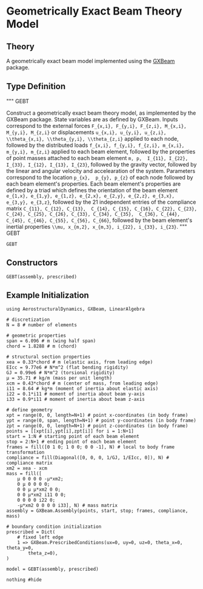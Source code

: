 # Geometrically Exact Beam Theory Model

## Theory

A geometrically exact beam model implemented using the [GXBeam](https://github.com/byuflowlab/GXBeam.jl) package.

## Type Definition

"""
GEBT

Construct a geometrically exact beam theory model, as implemented by the GXBeam package.
State variables are as defined by GXBeam.  Inputs correspond to the external
forces ``F_{x,i}, F_{y,i}, F_{z,i}, M_{x,i}, M_{y,i}, M_{z,i}`` or
displacements ``u_{x,i}, u_{y,i}, u_{z,i}, \\theta_{x,i}, \\theta_{y,i},
\\theta_{z,i}`` applied to each node, followed by the distributed loads
``f_{x,i}, f_{y,i}, f_{z,i}, m_{x,i}, m_{y,i}, m_{z,i}`` applied to each beam
element, followed by the properties of point masses attached to each beam element ``m, p, 
I_{11}, I_{22}, I_{33}, I_{12}, I_{13}, I_{23}``, followed by the gravity vector, followed by the linear and angular 
velocity and accelearation of the system. Parameters correspond to the location ``p_{x}, 
p_{y}, p_{z}`` of each node followed by each beam element's properties. Each beam element's 
properties are defined by a triad which defines the orientation of the beam element 
``e_{1,x}, e_{1,y}, e_{1,z}, e_{2,x}, e_{2,y}, e_{2,z}, e_{3,x}, e_{3,y}, e_{3,z}``, 
followed by the 21 independent entries of the compliance matrix ``C_{11}, C_{12}, C_{13}, 
C_{14}, C_{15}, C_{16}, C_{22}, C_{23}, C_{24}, C_{25}, C_{26}, C_{33}, C_{34}, C_{35}, 
C_{36}, C_{44}, C_{45}, C_{46}, C_{55}, C_{56}, C_{66}``, followed by the beam element's 
inertial properties ``\\mu, x_{m,2}, x_{m,3}, i_{22}, i_{33}, i_{23}``.
"""
GEBT

```@docs
GEBT
```

## Constructors

```@docs
GEBT(assembly, prescribed)
```

## Example Initialization

```@example gxbeam
using AerostructuralDynamics, GXBeam, LinearAlgebra

# discretization
N = 8 # number of elements

# geometric properties
span = 6.096 # m (wing half span)
chord = 1.8288 # m (chord)

# structural section properties
xea = 0.33*chord # m (elastic axis, from leading edge)
EIcc = 9.77e6 # N*m^2 (flat bending rigidity)
GJ = 0.99e6 # N*m^2 (torsional rigidity)
μ = 35.71 # kg/m (mass per unit length)
xcm = 0.43*chord # m (center of mass, from leading edge)
i11 = 8.64 # kg*m (moment of inertia about elastic axis)
i22 = 0.1*i11 # moment of inertia about beam y-axis
i33 = 0.9*i11 # moment of inertia about beam z-axis

# define geometry
xpt = range(0, 0, length=N+1) # point x-coordinates (in body frame)
ypt = range(0, span, length=N+1) # point y-coordinates (in body frame)
zpt = range(0, 0, length=N+1) # point z-coordinates (in body frame)
points = [[xpt[i],ypt[i],zpt[i]] for i = 1:N+1]
start = 1:N # starting point of each beam element
stop = 2:N+1 # ending point of each beam element
frames = fill([0 1 0; 1 0 0; 0 0 -1], N) # local to body frame transformation
compliance = fill(Diagonal([0, 0, 0, 1/GJ, 1/EIcc, 0]), N) # compliance matrix
xm2 = xea - xcm
mass = fill([
    μ 0 0 0 0 -μ*xm2;
    0 μ 0 0 0 0;
    0 0 μ μ*xm2 0 0;
    0 0 μ*xm2 i11 0 0;
    0 0 0 0 i22 0;
    -μ*xm2 0 0 0 0 i33], N) # mass matrix
assembly = GXBeam.Assembly(points, start, stop; frames, compliance, mass)

# boundary condition initialization
prescribed = Dict(
    # fixed left edge
    1 => GXBeam.PrescribedConditions(ux=0, uy=0, uz=0, theta_x=0, theta_y=0,
        theta_z=0),
)

model = GEBT(assembly, prescribed)

nothing #hide
```
